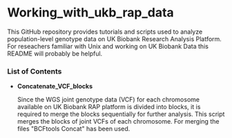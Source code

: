 # Working_with_ukb_rap_data

This GitHub repository provides tutorials and scripts used to analyze population-level genotype data on UK Biobank Research Analysis Platform. For reseachers familiar with Unix and working on UK Biobank Data this README will probably be helpful.

### List of Contents

* __Concatenate_VCF_blocks__

  Since the WGS joint genotype data (VCF) for each chromosome available on UK Biobank RAP platform is divided into blocks, it is required to merge the blocks sequentially for further analysis. This script merges the blocks of joint VCFs of each chromosome. For merging the files "BCFtools Concat" has been used.
